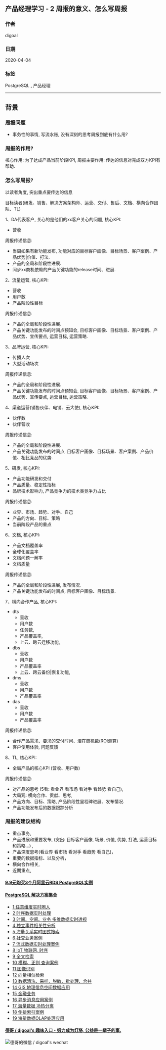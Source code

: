 ## 产品经理学习 - 2 周报的意义、怎么写周报  
            
### 作者            
digoal            
            
### 日期            
2020-04-04            
            
### 标签            
PostgreSQL , 产品经理      
            
----            
            
## 背景           
### 周报问题  
- 事务性的事情, 写流水账, 没有深刻的思考周报到底有什么用?  
  
### 周报的作用?  
核心作用: 为了达成产品当前阶段KPI, 周报主要作用: 传达的信息对完成双方KPI有帮助.  
  
### 怎么写周报?  
以读者角度, 突出重点要传达的信息  
  
目标读者(研发、销售、解决方案架构师、运营、交付、售后、文档、横向合作团队、TL)   
  
1、DA代表客户, 关心的是他们的xx客户关心的问题, 核心KPI:   
- 营收   
  
周报传递信息:   
- 当周如果有新功能发布, 功能对应的目标客户画像、目标场景、客户案例、产品优势|价值、打法.    
- 产品的全局和阶段性进展.    
- 同步xx商机依赖的产品关键功能的release时间、进展.    
  
2、流量运营, 核心KPI:  
- 营收  
- 用户数  
- 产品阶段性目标  
  
周报传递信息:   
- 产品的全局和阶段性进展.   
- 产品关键功能发布的时间点预知会, 目标客户画像、目标场景、客户案例、产品优势、宣传要点, 运营目标, 运营策略.    
  
3、品牌运营, 核心KPI:   
- 传播人次  
- 大型活动场次  
  
周报传递信息:   
- 产品的全局和阶段性进展.   
- 产品关键功能发布的时间点预知会, 目标客户画像、目标场景、客户案例、产品优势、宣传要点, 运营目标, 运营策略.    
  
4、渠道运营(销售伙伴、电销、云大使), 核心KPI:   
- 伙伴数  
- 伙伴营收  
  
周报传递信息:   
- 产品的全局和阶段性进展.   
- 产品关键功能发布的时间点, 目标客户画像、目标场景、客户案例、产品价值、相比竞品的优势.   
  
5、研发, 核心KPI:   
- 产品功能研发和交付   
- 产品质量、稳定性指标   
- 品牌技术影响力, 产品竞争力的技术类竞争力占比   
  
周报传递信息:   
- 业界、市场、趋势、对手、自己      
- 产品的方向、目标、策略       
- 当前阶段产品的重点       
  
6、文档, 核心KPI:  
- 产品文档覆盖率  
- 全球化覆盖率  
- 文档问题一解率  
- 文档质量  
  
周报传递信息:   
- 产品的全局和阶段性进展, 发布情况.   
- 产品关键功能发布的时间点, 目标客户画像、目标场景.   
  
7、横向合作产品, 核心KPI:   
- dts  
    - 营收  
    - 用户数  
    - 任务数,  
    - 产品覆盖率,  
    - 上云、跨云迁移功能,  
- dbs  
    - 营收  
    - 用户数  
    - 产品覆盖率  
    - 上云、跨云备份|恢复功能,  
- dms  
    - 营收  
    - 用户数  
    - 产品覆盖率  
- das  
    - 营收  
    - 用户数  
    - 产品覆盖率  
  
周报传递信息:   
- 合作产品需求、要求的交付时间、潜在商机数(ROI测算)   
- 客户使用体验, 问题反馈  
  
8、TL, 核心KPI:   
- 全局产品的核心KPI (营收、用户数)  
  
周报传递信息:   
- 对产品的思考 (5看: 看业界 看市场 看对手 看趋势 看自己),    
- 大局观: 横向合作、贡献、思考,    
- 产品方向、目标、策略, 产品阶段性里程碑进展、发布情况.    
- 产品功能发布后的数据跟踪分析   
  
### 周报的建议结构 
- 重点事务,   
- 产品进展和重要发布, (突出: 目标客户画像, 场景, 价值, 优势, 打法, 运营目标和策略...) ,    
- 产品深度思考(看业界 看市场 看对手 看趋势 看自己)，  
- 重要的数据指标、以及分析，  
- 横向合作相关,   
- 近期重点,   
  
  
  
  
  
  
  
  
  
  
  
  
  
  
  
  
  
  
  
  
  
  
  
  
  
  
#### [9.9元购买3个月阿里云RDS PostgreSQL实例](https://www.aliyun.com/database/postgresqlactivity "57258f76c37864c6e6d23383d05714ea")
  
  
#### [PostgreSQL 解决方案集合](https://yq.aliyun.com/topic/118 "40cff096e9ed7122c512b35d8561d9c8")
- [1 任意维度实时圈人](https://yq.aliyun.com/topic/118 "40cff096e9ed7122c512b35d8561d9c8")
- [2 时序数据实时处理](https://yq.aliyun.com/topic/118 "40cff096e9ed7122c512b35d8561d9c8")
- [3 时间、空间、业务 多维数据实时透视](https://yq.aliyun.com/topic/118 "40cff096e9ed7122c512b35d8561d9c8")
- [4 独立事件相关性分析](https://yq.aliyun.com/topic/118 "40cff096e9ed7122c512b35d8561d9c8")
- [5 海量关系实时图式搜索](https://yq.aliyun.com/topic/118 "40cff096e9ed7122c512b35d8561d9c8")
- [6 社交业务案例](https://yq.aliyun.com/topic/118 "40cff096e9ed7122c512b35d8561d9c8")
- [7 流式数据实时处理案例](https://yq.aliyun.com/topic/118 "40cff096e9ed7122c512b35d8561d9c8")
- [8 IoT 物联网, 时序](https://yq.aliyun.com/topic/118 "40cff096e9ed7122c512b35d8561d9c8")
- [9 全文检索](https://yq.aliyun.com/topic/118 "40cff096e9ed7122c512b35d8561d9c8")
- [10 模糊、正则 查询案例](https://yq.aliyun.com/topic/118 "40cff096e9ed7122c512b35d8561d9c8")
- [11 图像识别](https://yq.aliyun.com/topic/118 "40cff096e9ed7122c512b35d8561d9c8")
- [12 向量相似检索](https://yq.aliyun.com/topic/118 "40cff096e9ed7122c512b35d8561d9c8")
- [13 数据清洗、采样、脱敏、批处理、合并](https://yq.aliyun.com/topic/118 "40cff096e9ed7122c512b35d8561d9c8")
- [14 GIS 地理信息空间数据应用](https://yq.aliyun.com/topic/118 "40cff096e9ed7122c512b35d8561d9c8")
- [15 金融业务](https://yq.aliyun.com/topic/118 "40cff096e9ed7122c512b35d8561d9c8")
- [16 异步消息应用案例](https://yq.aliyun.com/topic/118 "40cff096e9ed7122c512b35d8561d9c8")
- [17 海量数据 冷热分离](https://yq.aliyun.com/topic/118 "40cff096e9ed7122c512b35d8561d9c8")
- [18 倒排索引案例](https://yq.aliyun.com/topic/118 "40cff096e9ed7122c512b35d8561d9c8")
- [19 海量数据OLAP处理应用](https://yq.aliyun.com/topic/118 "40cff096e9ed7122c512b35d8561d9c8")
  
  
#### [德哥 / digoal's 趣味入口 - 努力成为灯塔, 公益是一辈子的事.](https://github.com/digoal/blog/blob/master/README.md "22709685feb7cab07d30f30387f0a9ae")
  
  
![德哥的微信 / digoal's wechat](../pic/digoal_weixin.jpg "f7ad92eeba24523fd47a6e1a0e691b59")
  
